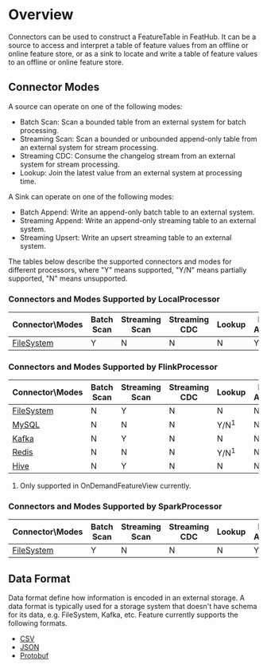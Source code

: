 # Overview

Connectors can be used to construct a FeatureTable in FeatHub. It can be a 
source to access and interpret a table of feature values from an offline or online 
feature store, or as a sink to locate and write a table of feature values to an offline 
or online feature store. 

## Connector Modes

A source can operate on one of the following modes:
- Batch Scan: Scan a bounded table from an external system for batch processing.
- Streaming Scan: Scan a bounded or unbounded append-only table from an external system 
  for stream processing.
- Streaming CDC: Consume the changelog stream from an external system for stream 
  processing.
- Lookup: Join the latest value from an external system at processing time.

A Sink can operate on one of the following modes:
- Batch Append: Write an append-only batch table to an external system.
- Streaming Append: Write an append-only streaming table to an external system.
- Streaming Upsert: Write an upsert streaming table to an external system.


The tables below describe the supported connectors and modes for different processors, 
where "Y" means supported, "Y/N" means partially supported, "N" means unsupported.

### Connectors and Modes Supported by LocalProcessor

| Connector\Modes             | Batch Scan | Streaming Scan | Streaming CDC | Lookup          | Batch Append | Streaming Append | Streaming Upsert |
|-----------------------------|------------|----------------|---------------|-----------------|--------------|------------------|------------------|
| [FileSystem](filesystem.md) | Y          | N              | N             | N               | Y            | N                | N                |

### Connectors and Modes Supported by FlinkProcessor

| Connector\Modes             | Batch Scan | Streaming Scan | Streaming CDC | Lookup          | Batch Append | Streaming Append | Streaming Upsert |
|-----------------------------|------------|----------------|---------------|-----------------|--------------|------------------|------------------|
| [FileSystem](filesystem.md) | N          | Y              | N             | N               | N            | Y                | N                |
| [MySQL](mysql.md)           | N          | N              | N             | Y/N<sup>1</sup> | N            | Y                | Y                |
| [Kafka](kafka.md)           | N          | Y              | N             | N               | N            | Y                | N                |
| [Redis](redis.md)           | N          | N              | N             | Y/N<sup>1</sup> | N            | N                | Y                |
| [Hive](hive.md)             | N          | Y              | N             | N               | N            | Y                | N                |

1. Only supported in OnDemandFeatureView currently.

### Connectors and Modes Supported by SparkProcessor

| Connector\Modes             | Batch Scan | Streaming Scan | Streaming CDC | Lookup          | Batch Append | Streaming Append | Streaming Upsert |
|-----------------------------|------------|----------------|---------------|-----------------|--------------|------------------|------------------|
| [FileSystem](filesystem.md) | Y          | N              | N             | N               | Y            | N                | N                |


## Data Format

Data format define how information is encoded in an external storage. A data format is
typically used for a storage system that doesn't have schema for its data, e.g. 
FileSystem, Kafka, etc. Feature currently supports the following formats.

- [CSV](formats/csv.md)
- [JSON](formats/json.md)
- [Protobuf](formats/protobuf.md)
